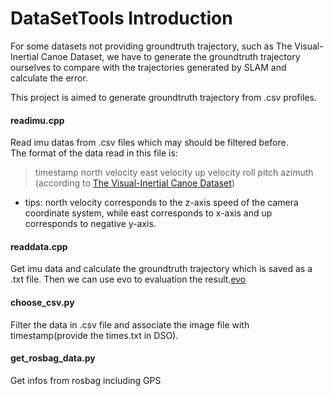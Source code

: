 # DataSetTools Introduction
For some datasets not providing groundtruth trajectory, such as The Visual-Inertial Canoe Dataset, we have to generate the groundtruth trajectory ourselves to compare
with the trajectories generated by SLAM and calculate the error.

This project is aimed to generate groundtruth trajectory from .csv profiles.

#### readimu.cpp  
 Read imu datas from .csv files which may should be filtered before.  
 The format of the data read in this file is:
 > timestamp north velocity east velocity up velocity roll pitch azimuth (according to [The Visual-Inertial Canoe Dataset](https://experts.illinois.edu/en/datasets/the-visual-inertial-canoe-dataset-2))
 
 - tips: north velocity corresponds to the z-axis speed of the camera coordinate system, while east corresponds to x-axis and up corresponds to negative y-axis.

#### readdata.cpp
Get imu data and calculate the groundtruth trajectory which is saved as a .txt file.
Then we can use evo to evaluation the result.[evo](https://github.com/MichaelGrupp/evo)

#### choose_csv.py
Filter the data in .csv file and associate the image file with timestamp(provide the times.txt in DSO). 

#### get_rosbag_data.py
Get infos from rosbag including GPS

